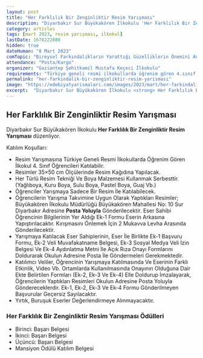 ```yaml
---
layout: post
title: "Her Farklılık Bir Zenginliktir Resim Yarışması"
description: "Diyarbakır Sur Büyükakören İlkokulu 'Her Farklılık Bir Zenginliktir Resim Yarışması' düzenliyor."
category: articles
tags: [mart 2023, resim yarışması, ilkokul]
lastDate: 1678222800
hidden: true
dateHuman: "8 Mart 2023"
comTopic: "Bireysel Farkındalıkların Yarattığı Güzelliklerin Önemini Anlamak"
attendance: "Posta/Kargo"
organizer: "Gaziantep Şehitkamil Mustafa Keçeci İlkokulu"
requirements: "Türkiye geneli resmi ilkokullarda öğrenim gören 4.sınıf öğrencileri katılabilir."
permalink: "her-farkindalik-bir-zenginliktir-resim-yarismasi"
image: "https://edebiyatyarismalari.com/images/2023/mart/her-farkindalik-bir-zenginliktir-resim-yarismasi.jpg"
excerpt:  "Diyarbakır Sur Büyükakören İlkokulu <strong> Her Farklılık Bir Zenginliktir Resim Yarışması </strong> düzenliyor."
---
```


## Her Farklılık Bir Zenginliktir Resim Yarışması
Diyarbakır Sur Büyükakören İlkokulu **Her Farklılık Bir Zenginliktir Resim Yarışması** düzenliyor.  

Katılım Koşulları:
- Resim Yarışmasına Türkiye Geneli Resmi İlkokullarda Öğrenim Gören İlkokul 4. Sınıf Öğrencileri Katılabilir.
- Resimler 35×50 cm Ölçülerinde Resim Kağıdına Yapılacak.
- Her Türlü Resim Tekniği Ve Boya Malzemesi Kullanmak Serbesttir. (Yağlıboya, Kuru Boya, Sulu Boya, Pastel Boya, Guaj Vb.)
- Öğrenciler Yarışmaya Sadece Bir Resim İle Katılabilecek.
- Öğrencilerin Yarışma Takvimine Uygun Olarak Yaptıkları Resimler; Büyükakören İlkokulu Müdürlüğü Büyükakören Mahallesi No: 10 Sur Diyarbakır Adresine **Posta Yoluyla** Gönderilecektir. Eser Sahibi Öğrencinin Bilgilerinin Yer Aldığı Ek-1 Formu Eserin Arkasına Yapıştırılacaktır. Kırışmasını Önlemek İçin 2 Mukavva Levha Arasında Gönderilecektir.
- Yarışmaya Katılacak Eser Sahiplerinin, Eser İle Birlikte Ek-1 Başvuru Formu, Ek-2 Veli Muvafakatname Belgesi, Ek-3 Sosyal Medya Veli İzin Belgesi Ve Ek-4 Aydınlatma Metni İle Açık Rıza Onayı Formlarını Doldurarak Okulun Adresine Posta İle Göndermeleri Gerekmektedir.
- Katılımcı Veliler, Öğrencinin Yarışmaya Katılmasında Ve Eserinin Farklı Etkinlik, Video Vb. Ortamlarda Kullanılmasında Onayının Olduğuna Dair Ekte Belirtilen Formları (Ek-2, Ek-3 Ve Ek-4) Elle Doldurup İmzalayarak, Öğrencilerin Yaptıkları Resimleri Okulun Adresine Posta Yoluyla Göndereceklerdir. Ek-1, Ek-2, Ek-3 Ve Ek-4 Formu Gönderilmeyen Başvurular Geçersiz Sayılacaktır.
- Yırtık, Buruşuk Eserler Değerlendirmeye Alınmayacaktır.

### Her Farklılık Bir Zenginliktir Resim Yarışması Ödülleri
- Birinci: Başarı Belgesi
- İkinci: Başarı Belgesi
- Üçüncü: Başarı Belgesi
- Mansiyon Ödülü Katılım Belgesi